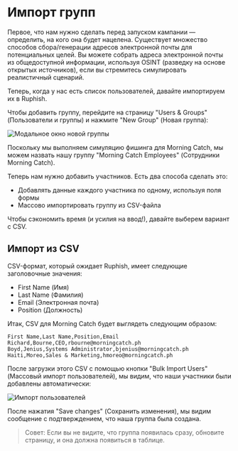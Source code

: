 # Импорт групп

Первое, что нам нужно сделать перед запуском кампании — определить, на кого она будет нацелена. Существует множество способов сбора/генерации адресов электронной почты для потенциальных целей. Вы можете собрать адреса электронной почты из общедоступной информации, используя OSINT (разведку на основе открытых источников), если вы стремитесь симулировать реалистичный сценарий.

Теперь, когда у нас есть список пользователей, давайте импортируем их в Ruphish.

Чтобы добавить группу, перейдите на страницу "Users & Groups" (Пользователи и группы) и нажмите "New Group" (Новая группа):

![Модальное окно новой группы](https://i.imgur.com/kBZdT0G.png)

Поскольку мы выполняем симуляцию фишинга для Morning Catch, мы можем назвать нашу группу "Morning Catch Employees" (Сотрудники Morning Catch).

Теперь нам нужно добавить участников. Есть два способа сделать это:

* Добавлять данные каждого участника по одному, используя поля формы
* Массово импортировать группу из CSV-файла

Чтобы сэкономить время (и усилия на ввод!), давайте выберем вариант с CSV.

## Импорт из CSV

CSV-формат, который ожидает Ruphish, имеет следующие заголовочные значения:

* First Name (Имя)
* Last Name (Фамилия)
* Email (Электронная почта)
* Position (Должность)

Итак, CSV для Morning Catch будет выглядеть следующим образом:

```text
First Name,Last Name,Position,Email
Richard,Bourne,CEO,rbourne@morningcatch.ph
Boyd,Jenius,Systems Administrator,bjenius@morningcatch.ph
Haiti,Moreo,Sales & Marketing,hmoreo@morningcatch.ph
```

После загрузки этого CSV с помощью кнопки "Bulk Import Users" (Массовый импорт пользователей), мы видим, что наши участники были добавлены автоматически:

![Импорт пользователей](http://imgur.com/58fvRZ3.png)

После нажатия "Save changes" (Сохранить изменения), мы видим сообщение с подтверждением, что наша группа была создана.

> Совет: Если вы не видите, что группа появилась сразу, обновите страницу, и она должна появиться в таблице.

